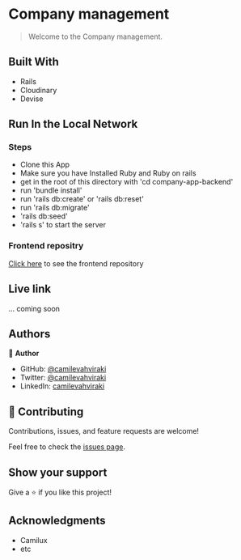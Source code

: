 
 # Company management

> Welcome to the Company management.


## Built With

- Rails
- Cloudinary
- Devise

## Run In the Local Network

### Steps
  
- Clone this App
- Make sure you have Installed Ruby and Ruby on rails
- get in the root of this directory with  'cd company-app-backend'
- run 'bundle install'
- run 'rails db:create' or 'rails db:reset'
- run 'rails db:migrate'
- 'rails db:seed'
- 'rails s' to start the server

### Frontend repositry

  [Click here](https://github.com/camilevahviraki/business-app) to see the frontend repository


## Live link

... coming soon

## Authors

👤 **Author**

- GitHub: [@camilevahviraki](https://github.com/camilevahviraki)    
- Twitter: [@camilevahviraki](https://twitter.com/CamileVahviraki)
- LinkedIn: [camilevahviraki](https://www.linkedin.com/in/camile-vahviraki-8180a6232/)


## 🤝 Contributing

Contributions, issues, and feature requests are welcome!

Feel free to check the [issues page](../../issues/).

## Show your support

Give a ⭐️ if you like this project!

## Acknowledgments

- Camilux
- etc
